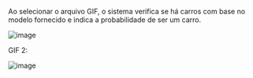 Ao selecionar o arquivo GIF, o sistema verifica se há carros com base no modelo fornecido e indica a probabilidade de ser um carro.

![image](https://github.com/user-attachments/assets/97a5d3f7-3fa3-4f09-b039-7585cdb5b0e9)


GIF 2:

![image](https://github.com/user-attachments/assets/cb8cd290-c265-489e-ac56-5a6e69fc334e)

